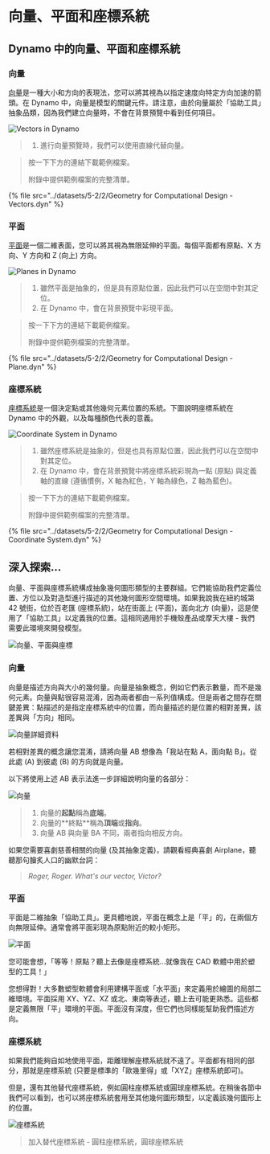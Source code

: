 # 向量、平面和座標系統

## Dynamo 中的向量、平面和座標系統

### 向量

[向量](5-2\_vectors.md#vector-1)是一種大小和方向的表現法，您可以將其視為以指定速度向特定方向加速的箭頭。在 Dynamo 中，向量是模型的關鍵元件。請注意，由於向量屬於「協助工具」抽象品類，因為我們建立向量時，不會在背景預覽中看到任何項目。

![Vectors in Dynamo](<../images/5-2/2/Geometry for Computational Design - vectors.jpg>)

> 1. 進行向量預覽時，我們可以使用直線代替向量。

> 按一下下方的連結下載範例檔案。
>
> 附錄中提供範例檔案的完整清單。

{% file src="../datasets/5-2/2/Geometry for Computational Design - Vectors.dyn" %}

### 平面

[平面](5-2\_vectors.md#plane-1)是一個二維表面，您可以將其視為無限延伸的平面。每個平面都有原點、X 方向、Y 方向和 Z (向上) 方向。

![Planes in Dynamo](<../images/5-2/2/Geometry for Computational Design - plane.jpg>)

> 1. 雖然平面是抽象的，但是具有原點位置，因此我們可以在空間中對其定位。
> 2. 在 Dynamo 中，會在背景預覽中彩現平面。

> 按一下下方的連結下載範例檔案。
>
> 附錄中提供範例檔案的完整清單。

{% file src="../datasets/5-2/2/Geometry for Computational Design - Plane.dyn" %}

### 座標系統

[座標系統](5-2\_vectors.md#coordinate-system-1)是一個決定點或其他幾何元素位置的系統。下圖說明座標系統在 Dynamo 中的外觀，以及每種顏色代表的意義。

![Coordinate System in Dynamo](<../images/5-2/2/Geometry for Computational Design - Coordinate.jpg>)

> 1. 雖然座標系統是抽象的，但是也具有原點位置，因此我們可以在空間中對其定位。
> 2. 在 Dynamo 中，會在背景預覽中將座標系統彩現為一點 (原點) 與定義軸的直線 (遵循慣例，X 軸為紅色，Y 軸為綠色，Z 軸為藍色)。

> 按一下下方的連結下載範例檔案。
>
> 附錄中提供範例檔案的完整清單。

{% file src="../datasets/5-2/2/Geometry for Computational Design - Coordinate System.dyn" %}

## 深入探索...

向量、平面與座標系統構成抽象幾何圖形類型的主要群組。它們能協助我們定義位置、方位以及對造型進行描述的其他幾何圖形空間環境。如果我說我在紐約城第 42 號街，位於百老匯 (座標系統)，站在街面上 (平面)，面向北方 (向量)，這是使用了「協助工具」以定義我的位置。這相同適用於手機殼產品或摩天大樓 - 我們需要此環境來開發模型。

![向量、平面與座標](../images/5-2/2/VectorsPlanesCoodinates.jpg)

### 向量

向量是描述方向與大小的幾何量。向量是抽象概念，例如它們表示數量，而不是幾何元素。向量與點很容易混淆，因為兩者都由一系列值構成。但是兩者之間存在關鍵差異：點描述的是指定座標系統中的位置，而向量描述的是位置的相對差異，該差異與「方向」相同。

![向量詳細資料](../images/5-2/2/Vector-Detailed.jpg)

若相對差異的概念讓您混淆，請將向量 AB 想像為「我站在點 A，面向點 B」。從此處 (A) 到彼處 (B) 的方向就是向量。

以下將使用上述 AB 表示法進一步詳細說明向量的各部分：

![向量](../images/5-2/2/Vector.jpg)

> 1. 向量的**起點**稱為**底端**。
> 2. 向量的\*\*終點\*\*稱為**頂端**或**指向**。
> 3. 向量 AB 與向量 BA 不同，兩者指向相反方向。

如果您需要喜劇慈善相關的向量 (及其抽象定義)，請觀看經典喜劇 Airplane，聽聽那句膾炙人口的幽默台詞：

> _Roger, Roger. What's our vector, Victor?_

### 平面

平面是二維抽象「協助工具」。更具體地說，平面在概念上是「平」的，在兩個方向無限延伸。通常會將平面彩現為原點附近的較小矩形。

![平面](../images/5-2/2/Plane.jpg)

您可能會想，「等等！原點？聽上去像是座標系統...就像我在 CAD 軟體中用於塑型的工具！」

您想得對！大多數塑型軟體會利用建構平面或「水平面」來定義用於繪圖的局部二維環境。平面採用 XY、YZ、XZ 或北、東南等表述，聽上去可能更熟悉。這些都是定義無限「平」環境的平面。平面沒有深度，但它們也同樣能幫助我們描述方向。

### 座標系統

如果我們能夠自如地使用平面，距離理解座標系統就不遠了。平面都有相同的部分，那就是座標系統 (只要是標準的「歐幾里得」或「XYZ」座標系統即可)。

但是，還有其他替代座標系統，例如圓柱座標系統或圓球座標系統。在稍後各節中我們可以看到，也可以將座標系統套用至其他幾何圖形類型，以定義該幾何圖形上的位置。

![座標系統](../images/5-2/2/CoordinateSystem.jpg)

> 加入替代座標系統 - 圓柱座標系統，圓球座標系統
